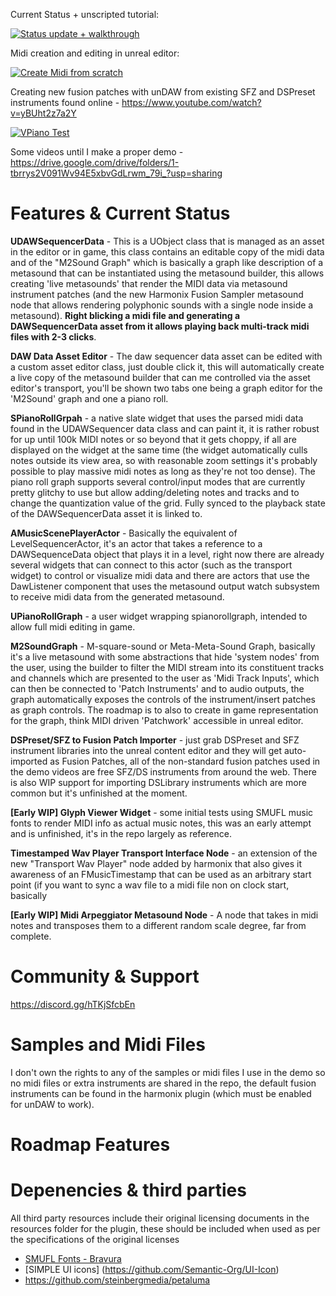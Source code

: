 Current Status + unscripted tutorial:

[![Status update + walkthrough](https://img.youtube.com/vi/03D83qDnJc8/0.jpg)](https://www.youtube.com/watch?v=03D83qDnJc8)

Midi creation and editing in unreal editor: 

[![Create Midi from scratch](https://img.youtube.com/vi/6XvwXRE4sAw/0.jpg)](https://www.youtube.com/watch?v=6XvwXRE4sAw)

Creating new fusion patches with unDAW from existing SFZ and DSPreset instruments found online - https://www.youtube.com/watch?v=yBUht2z7a2Y

[![VPiano Test](https://img.youtube.com/vi/NkY0bB5pHyE/0.jpg)](https://www.youtube.com/watch?v=NkY0bB5pHyE)


Some videos until I make a proper demo - https://drive.google.com/drive/folders/1-tbrrys2V091Wv94E5xbvGdLrwm_79i_?usp=sharing

# Features & Current Status 

**UDAWSequencerData** - This is a UObject class that is managed as an asset in the editor or in game, this class contains an editable copy of the midi data and of the "M2Sound Graph" which is basically a graph like description of a metasound that can be instantiated using the metasound builder, this allows creating 'live metasounds' that render the MIDI data via metasound instrument patches (and the new Harmonix Fusion Sampler metasound node that allows rendering polyphonic sounds with a single node inside a metasound). **Right blicking a midi file and generating a DAWSequencerData asset from it allows playing back multi-track midi files with 2-3 clicks**.

**DAW Data Asset Editor** - The daw sequencer data asset can be edited with a custom asset editor class, just double click it, this will automatically create a live copy of the metasound builder that can me controlled via the asset editor's transport, you'll be shown two tabs one being a graph editor for the 'M2Sound' graph and one a piano roll. 

**SPianoRollGrpah** - a native slate widget that uses the parsed midi data found in the UDAWSequencer data class and can paint it, it is rather robust for up until 100k MIDI notes or so beyond that it gets choppy, if all are displayed on the widget at the same time (the widget automatically culls notes outside its view area, so with reasonable zoom settings it's probably possible to play massive midi notes as long as they're not too dense). The piano roll graph supports several control/input modes that are currently pretty glitchy to use but allow adding/deleting notes and tracks and to change the quantization value of the grid. Fully synced to the playback state of the DAWSequencerData asset it is linked to.

**AMusicScenePlayerActor** - Basically the equivalent of LevelSequencerActor, it's an actor that takes a reference to a DAWSequenceData object that plays it in a level, right now there are already several widgets that can connect to this actor (such as the transport widget) to control or visualize midi data and there are actors that use the DawListener component that uses the metasound output watch subsystem to receive midi data from the generated metasound. 

**UPianoRollGraph** - a user widget wrapping spianorollgraph, intended to allow full midi editing in game.

**M2SoundGraph** - M-square-sound or Meta-Meta-Sound Graph, basically it's a live metasound with some abstractions that hide 'system nodes' from the user, using the builder to filter the MIDI stream into its constituent tracks and channels which are presented to the user as 'Midi Track Inputs', which can then be connected to 'Patch Instruments' and to audio outputs, the graph automatically exposes the controls of the instrument/insert patches as graph controls. The roadmap is to also to create in game representation for the graph, think MIDI driven 'Patchwork' accessible in unreal editor.

**DSPreset/SFZ to Fusion Patch Importer** - just grab DSPreset and SFZ instrument libraries into the unreal content editor and they will get auto-imported as Fusion Patches, all of the non-standard fusion patches used in the demo videos are free SFZ/DS instruments from around the web. There is also WIP support for importing DSLibrary instruments which are more common but it's unfinished at the moment. 

**[Early WIP] Glyph Viewer Widget** - some initial tests using SMUFL music fonts to render MIDI info as actual music notes, this was an early attempt and is unfinished, it's in the repo largely as reference.

**Timestamped Wav Player Transport Interface Node** - an extension of the new "Transport Wav Player" node added by harmonix that also gives it awareness of an FMusicTimestamp that can be used as an arbitrary start point (if you want to sync a wav file to a midi file non on clock start, basically

**[Early WIP] Midi Arpeggiator Metasound Node** - A node that takes in midi notes and transposes them to a different random scale degree, far from complete. 

# Community & Support

https://discord.gg/hTKjSfcbEn

# Samples and Midi Files
I don't own the rights to any of the samples or midi files I use in the demo so no midi files or extra instruments are shared in the repo, the default fusion instruments can be found in the harmonix plugin (which must be enabled for unDAW to work). 

# Roadmap Features

# Depenencies & third parties
All third party resources include their original licensing documents in the resources folder for the plugin, these should be included when used as per the specifications of the original licenses 
- [SMUFL Fonts - Bravura](https://github.com/steinbergmedia/bravura)
- [SIMPLE UI icons] (https://github.com/Semantic-Org/UI-Icon)
- https://github.com/steinbergmedia/petaluma


